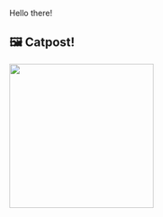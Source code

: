 Hello there!



## 🖼️ Catpost!

<sub>
    <img src="https://cdn2.thecatapi.com/images/24k.jpg" height="256">
</sub>

